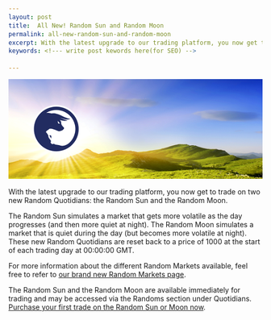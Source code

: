 ```yaml
---
layout: post
title:  All New! Random Sun and Random Moon
permalink: all-new-random-sun-and-random-moon
excerpt: With the latest upgrade to our trading platform, you now get to trade on two new Random Quotidians: the Random Sun and the Random Moon.
keywords: <!--- write post kewords here(for SEO) -->

---
```


![](/post_images/2156460_orig.png)

With the latest upgrade to our trading platform, you now get to trade on two new Random Quotidians: the Random Sun and the Random Moon.

The Random Sun simulates a market that gets more volatile as the day progresses (and then more quiet at night). The Random Moon simulates a market that is quiet during the day (but becomes more volatile at night). These new Random Quotidians are reset back to a price of 1000 at the start of each trading day at 00:00:00 GMT.

For more information about the different Random Markets available, feel free to refer to [our brand new Random Markets page](https://www.binary.com/get-started/random-markets?l=EN&utm_medium=social&utm_source=blog&utm_content=whatsnew).
 
The Random Sun and the Random Moon are available immediately for trading and may be accessed via the Randoms section under Quotidians. [Purchase your first trade on the Random Sun or Moon now](https://deal.binary.com/d/trade.cgi?l=EN&market=random&H=S0P&&payout=100&currency=USD&underlying_symbol=RDMOON&time=15s&date_&form_name=variablereturn&utm_medium=social&utm_source=blog&utm_content=whatsnew).
